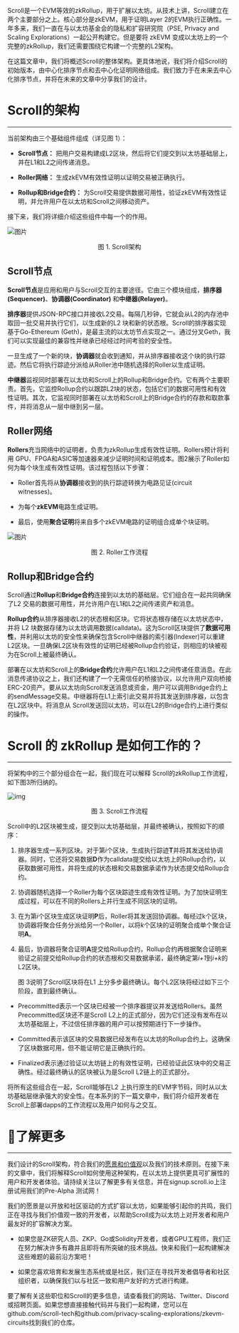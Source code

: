 
Scroll是一个EVM等效的zkRollup，用于扩展以太坊。从技术上讲，Scroll建立在两个主要部分之上。核心部分是zkEVM，用于证明Layer 2的EVM执行正确性。一年多来，我们一直在与以太坊基金会的隐私和扩容研究院（PSE, Privacy and Scaling Explorations）一起公开构建它。但是要将 zkEVM 变成以太坊上的一个完整的zkRollup，我们还需要围绕它构建一个完整的L2架构。

在这篇文章中，我们将概述Scroll的整体架构。更具体地说，我们将介绍Scroll的初始版本，由中心化排序节点和去中心化证明网络组成。我们致力于在未来去中心化排序节点，并将在未来的文章中分享我们的设计。

# Scroll的架构

------

当前架构由三个基础组件组成（详见图 1）：

- **Scroll节点：** 把用户交易构建成L2区块，然后将它们提交到以太坊基础层上，并在L1和L2之间传递消息。

- **Roller网络：** 生成zkEVM有效性证明以证明交易被正确执行。

- **Rollup和Bridge合约：** 为Scroll交易提供数据可用性，验证zkEVM有效性证明，并允许用户在以太坊和Scroll之间移动资产。

接下来，我们将详细介绍这些组件中每一个的作用。

![图片](img/5-1.png)

<center>图 1. Scroll架构</center>

##  Scroll节点

**Scroll节点**是应用和用户与Scroll交互的主要途径。它由三个模块组成，**排序器(Sequencer)**、**协调器(Coordinator)** 和**中继器(Relayer)**。

**排序器**提供JSON-RPC接口并接收L2交易。每隔几秒钟，它就会从L2的内存池中取回一批交易并执行它们，以生成新的L2 块和新的状态根。Scroll的排序器实现基于Go-Ethereum (Geth)，是最主流的以太坊节点实现之一。通过分叉Geth，我们可以实现最佳的兼容性并继承已经经过时间考验的安全性。

一旦生成了一个新的块，**协调器**就会收到通知，并从排序器接收这个块的执行踪迹。然后它将执行踪迹分派给从Roller池中随机选择的Roller以生成证明。

**中继器**监视同时部署在以太坊和Scroll上的Rollup和Bridge合约。它有两个主要职责。首先，它监控Rollup合约以跟踪L2块的状态，包括它们的数据可用性和有效性证明。其次，它监视同时部署在以太坊和Scroll上的Bridge合约的存款和取款事件，并将消息从一层中继到另一层。

## Roller网络

**Rollers**充当网络中的证明者，负责为zkRollup生成有效性证明。Rollers预计将利用 GPU、FPGA和ASIC等加速器来减少证明时间和证明成本。图2展示了Roller如何为每个块生成有效性证明。该过程包括以下步骤：

- Roller首先将从**协调器**接收到的执行踪迹转换为电路见证(circuit witnesses)。

- 为每个**zkEVM**电路生成证明。
- 最后，使用**聚合证明**将来自多个zkEVM电路的证明组合成单个块证明。

![图片](img/5-2.png)

<center>图 2. Roller工作流程</center>

## Rollup和Bridge合约

Scroll通过**Rollup**和**Bridge合约**连接到以太坊的基础层。它们组合在一起共同确保了L2 交易的数据可用性，并允许用户在L1和L2之间传递资产和消息。

**Rollup合约**从排序器接收L2的状态根和区块。它将状态根存储在以太坊状态中，并将 L2 块数据存储为以太坊调用数据(calldata)。这为Scroll区块提供了**数据可用性**，并利用以太坊的安全性来确保包含Scroll中继器的索引器(Indexer)可以重建L2区块。一旦确保L2区块有效性的证明已经被Rollup合约验证，则相应的块被视为在Scroll上被最终确认。

部署在以太坊和Scroll上的**Bridge合约**允许用户在L1和L2之间传递任意消息。在此消息传递协议之上，我们还构建了一个无需信任的桥接协议，以允许用户双向桥接ERC-20资产。要从以太坊向Scroll发送消息或资金，用户可以调用Bridge合约上的sendMessage交易。中继器将在L1上索引此交易并将其发送到排序器，以包含在L2区块中。将消息从 Scroll发送回以太坊，可以在L2的Bridge合约上进行类似的操作。



# Scroll 的 zkRollup 是如何工作的？

------

将架构中的三个部分组合在一起，我们现在可以解释 Scroll的zkRollup工作流程，如下图3所归纳的。

![img](img/5-3.png)

<center>图 3. Scroll工作流程</center>

Scroll中的L2区块被生成，提交到以太坊基础层，并最终被确认，按照如下的顺序：

1. 排序器生成一系列区块。对于第*i*个区块，生成执行踪迹**T**并将其发送给协调器。同时，它还将交易数据**D**作为calldata提交给以太坊上的Rollup合约，以获取数据可用性，并将生成的状态根和交易数据承诺作为状态提交给Rollup合约。

2. 协调器随机选择一个Roller为每个区块踪迹生成有效性证明。为了加快证明生成过程，可以在不同的Rollers上并行生成不同区块的证明。

3. 在为第*i*个区块生成区块证明**P**后，Roller将其发送回协调器。每经过k个区块，协调器将聚合任务分派给另一个Roller，以将*k*个区块的证明聚合成单个聚合证明**A**。

4. 最后，协调器将聚合证明**A**提交给Rollup合约，Rollup合约再根据聚合证明来验证之前提交给Rollup合约的状态根和交易数据承诺，最终确定第*i+1*到*i+k*的L2区块。



	图 3说明了Scroll区块将在L1 上分多步最终确认。每个L2区块将经过如下三个阶段，直到最终确认。



- Precommitted表示一个区块已经被一个排序器提议并发送给Rollers。虽然 Precommitted区块还不是Scroll L2上的正式部分，因为它们还没有发布在以太坊基础层上，不过信任排序器的用户可以按预期进行下一步操作。

- Committed表示该区块的交易数据已经发布在以太坊的Rollup合约上。这确保了区块数据可用，但不能证明它是正确执行的。

- Finalized表示通过验证以太坊链上的有效性证明，已经验证此区块中的交易正确性。经过最终确认的区块被认为是Scroll L2链上的正式部分。

将所有这些组合在一起，Scroll能够在L2 上执行原生的EVM字节码，同时从以太坊基础层继承强大的安全性。在本系列的下一篇文章中，我们将介绍开发者在Scroll上部署dapps的工作流程以及用户如何与之交互。





# 📜了解更多

------

我们设计的Scroll架构，符合我们的[愿景和价值观](http://mp.weixin.qq.com/s?__biz=MzkyMTQxNTg0MQ==&mid=2247483673&idx=1&sn=b7e3d7d9c8ba0be9951398a075d339ab&chksm=c182b8d7f6f531c1bb498bd6829b3ebbfa72f1f1cee97250bfe49d5a17eb2410c0579075b41b&scene=21#wechat_redirect)以及我们的技术原则。在接下来的文章中，我们将解释Scroll如何使用这种架构，在以太坊上提供更具可扩展性的用户和开发者体验。请持续关注以了解更多有关信息，并在signup.scroll.io上注册试用我们的Pre-Alpha 测试网！

我们的愿景是以开放和社区驱动的方式扩容以太坊，如果能够引起你的共鸣，我们正在寻找与我们价值观一致的开发者，以帮助Scroll成为以太坊上对开发者和用户最友好的扩容解决方案。

- 如果您是ZK研究人员、ZKP、Go或Solidity开发者，或者GPU工程师，我们正在努力解决许多有趣并且即将有所突破的技术挑战。快来和我们一起构建解决这些难题的最前沿方案吧！

- 如果您喜欢培育和发展生态系统或是社区，我们正在寻找开发者倡导者和社区组织者，以确保我们以与社区一致和用户友好的方式进行构建。

要了解有关这些职位和Scroll的更多信息，请查看我们的网站、Twitter、Discord或招聘页面。如果您想直接接触代码并与我们一起构建，您可以在github.com/scroll-tech和github.com/privacy-scaling-explorations/zkevm-circuits找到我们的仓库。